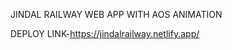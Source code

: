 JINDAL RAILWAY WEB APP WITH AOS ANIMATION
                             
DEPLOY LINK-https://jindalrailway.netlify.app/
